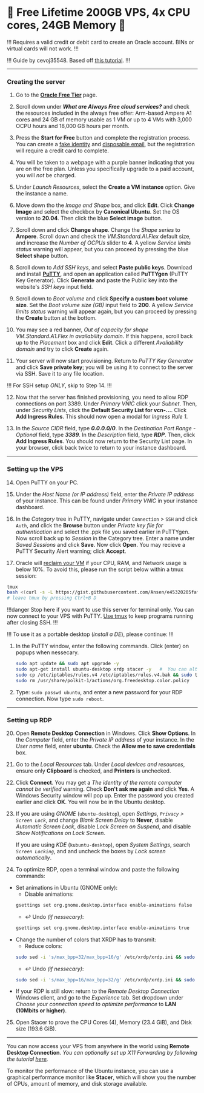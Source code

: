 # 🚀 Free Lifetime 200GB VPS, 4x CPU cores, 24GB Memory 🚀

!!!
Requires a valid credit or debit card to create an Oracle account. BINs or virtual cards will not work.
!!!

!!!
Guide by cevoj35548. Based off [this tutorial](https://www.youtube.com/watch?v=NKc3k7xceT8).
!!!

---

### Creating the server

1. Go to the **[Oracle Free Tier](https://www.oracle.com/cloud/free/)** page.

2. Scroll down under ***What are Always Free cloud services?*** and check the resources included in the always free offer: Arm-based Ampere A1 cores and 24 GB of memory usable as 1 VM or up to 4 VMs with 3,000 OCPU hours and 18,000 GB hours per month.

3. Press the **Start for Free** button and complete the registration process. You can create a [fake identity](https://fauxid.com/fake-name-generator) and [disposable email](https://smailpro.com/advanced), but the registration will require a credit card to complete.

4. You will be taken to a webpage with a purple banner indicating that you are on the free plan. Unless you specifically upgrade to a paid account, you will *not* be charged.

5. Under *Launch Resources*, select the **Create a VM instance** option. Give the instance a name.

6. Move down tho the *Image and Shape* box, and click **Edit**. Click **Change Image** and select the checkbox by **Canonical Ubuntu**. Set the OS version to **20.04**. Then click the blue **Select image** button.

7. Scroll down and click **Change shape**. Change the *Shape series* to **Ampere**. Scroll down and check the *VM.Standard.AI.Flex* default size, and increase the *Number of OCPUs* slider to **4**. A yellow *Service limits status* warning will appear, but you can proceed by pressing the blue **Select shape** button.

8. Scroll down to *Add SSH keys*, and select **Paste public keys**. Download and install **[PuTTY](https://putty.org/)**, and open an application called **PuTTYgen** (PuTTY Key Generator). Click **Generate** and paste the Public key into the website's *SSH keys* input field. 

9. Scroll down to *Boot volume* and click **Specify a custom boot volume size**. Set the *Boot volume size (GB)* input field to **200**. A yellow *Service limits status* warning will appear again, but you can proceed by pressing the **Create** button at the bottom.

10. You may see a red banner, *Out of capacity for shape VM.Standard.A1.Flex in availability domain*. If this happens, scroll back up to the *Placement* box and click **Edit**. Click a different *Avaliability domain* and try to click **Create** again.

11. Your server will now start provisioning. Return to *PuTTY Key Generator* and click **Save private key**; you will be using it to connect to the server via SSH. Save it to any file location.

!!!
For SSH setup *ONLY*, skip to Step 14.
!!!

12. Now that the server has finished provisioning, you need to allow RDP connections on port 3389. Under *Primary VNIC* click your *Subnet*. Then, under *Security Lists*, click the **Default Security List for vcn-...**. Click **Add Ingress Rules**. This should now open a modal for *Ingress Rule 1*.

13. In the *Source CIDR* field, type ***0.0.0.0/0***. In the *Destination Port Range - Optional* field, type ***3389***. In the *Description* field, type ***RDP***. Then, click **Add Ingress Rules**. You should now return to the Security List page. In your browser, click back twice to return to your instance dashboard.

---

### Setting up the VPS

14. Open PuTTY on your PC.

15. Under the *Host Name (or IP address)* field, enter the *Private IP address* of your instance. This can be found under *Primary VNIC* in your instance dashboard.

16. In the *Category* tree in PuTTY, navigate under `Connection` > `SSH` and click `Auth`, and click the **Browse** button under *Private key file for authentication* and select the .ppk file you saved earlier in PuTTYgen. Now scroll back up to *Session* in the Category tree. Enter a name under *Saved Sessions* and click **Save**. Now click **Open**. You may recieve a PuTTY Security Alert warning; click **Accept**.

17. Oracle will [reclaim your VM](https://i.imgur.com/W99gp9l.png) if your CPU, RAM, and Network usage is below 10%. To avoid this, please run the script below within a tmux session:
```sh
tmux
bash <(curl -s -L https://gist.githubusercontent.com/Ansen/e45320205faf5786d3282ac880f20bab/raw/onekey-NeverIdle.sh)
# leave tmux by pressing Ctrl+B D
```

!!!danger 
Stop here if you want to use this server for terminal only. You can now connect to your VPS with PuTTY. [Use tmux](https://www.youtube.com/watch?v=Yl7NFenTgIo) to keep programs running after closing SSH.
!!!

!!!
To use it as a portable desktop (*install a DE*), please continue:
!!!

1.  In the PuTTY window, enter the following commands. Click **<Yes>** (enter) on popups when nessecary.
    ```sh
    sudo apt update && sudo apt upgrade -y
    sudo apt-get install ubuntu-desktop xrdp stacer -y   #  You can alternatively use kubuntu-desktop for KDE
    sudo cp /etc/iptables/rules.v4 /etc/iptables/rules.v4.bak && sudo truncate -s 0 /etc/iptables/rules.v4
    sudo rm /usr/share/polkit-1/actions/org.freedesktop.color.policy
    ```

2.  Type: `sudo passwd ubuntu`, and enter a new password for your RDP connection. Now type `sudo reboot`.

---

### Setting up RDP

20. Open **Remote Desktop Connection** in Windows. Click **Show Options**. In the *Computer* field, enter the *Private IP address* of your instance. In the *User name* field, enter **ubuntu**. Check the **Allow me to save credentials** box.

21. Go to the *Local Resources* tab. Under *Local devices and resources*, ensure only **Clipboard** is checked, and **Printers** is unchecked.

22. Click **Connect**. You may get a *The identity of the remote computer cannot be verified* warning. Check **Don't ask me again** and click **Yes**. A Windows Security window will pop up. Enter the password you created earlier and click **OK**. You will now be in the Ubuntu desktop.

23. If you are using *GNOME* (`ubuntu-desktop`), open *Settings*, *`Privacy` > `Screen Lock`*, and change *Blank Screen Delay* to **Never**, disable *Automatic Screen Lock*, disable *Lock Screen on Suspend*, and disable *Show Notifications on Lock Screen*.

	If you are using *KDE* (`kubuntu-desktop`), open *System Settings*, search *`Screen Locking`*, and and uncheck the boxes by *Lock screen automatically*.

24. To optimize RDP, open a terminal window and paste the following commands:
- Set animations in Ubuntu (GNOME only):
    - Disable animations:
    ```sh
    gsettings set org.gnome.desktop.interface enable-animations false
    ```
    - ↩️ Undo *(if nessecary)*:
    ```sh
    gsettings set org.gnome.desktop.interface enable-animations true
    ```
- Change the number of colors that XRDP has to transmit:
    - Reduce colors:
    ```sh
    sudo sed -i 's/max_bpp=32/max_bpp=16/g' /etc/xrdp/xrdp.ini && sudo reboot
    ```
    - ↩️ Undo *(if nessecary)*:
    ```sh
    sudo sed -i 's/max_bpp=16/max_bpp=32/g' /etc/xrdp/xrdp.ini && sudo reboot
    ```
- If your RDP is still slow: return to the *Remote Desktop Connection* Windows client, and go to the *Experience* tab. Set dropdown under *Choose your connection speed to optimize performance* to **LAN (10Mbits or higher)**.

25. Open Stacer to prove the CPU Cores (4), Memory (23.4 GiB), and Disk size (193.6 GiB).

---

You can now access your VPS from anywhere in the world using **Remote Desktop Connection**. *You can optionally set up X11 Forwarding by following the tutorial [here](https://www.youtube.com/watch?v=FlHVuA_98SA).*

To monitor the performance of the Ubuntu instance, you can use a graphical performance monitor like **Stacer**, which will show you the number of CPUs, amount of memory, and disk storage available.
